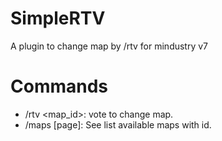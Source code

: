 # SimpleRTV
A plugin to change map by /rtv for mindustry v7 

# Commands
* /rtv <map_id>: vote to change map.
* /maps [page]: See list available maps with id.
